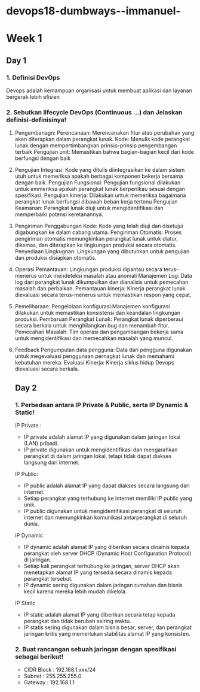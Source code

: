 # devops18-dumbways--immanuel-
# Week 1
## Day 1
### 1. Definisi DevOps

Devops adalah kemampuan organisasi untuk membuat aplikasi dan layanan bergerak lebih efisien

### 2. Sebutkan lifecycle DevOps (Continuous ...) dan Jelaskan definisi-definisinya!
1. Pengembanagn:
   Perencanaan: Merencanakan fitur atau perubahan yang akan diterapkan dalam perangkat lunak.
   Kode: Menulis kode perangkat lunak dengan mempertimbangkan prinsip-prinsip pengembangan terbaik
   Pengujian unit: Memastikan bahwa bagian-bagian kecil dari kode berfungsi dengan baik
2. Pengujian
   Integrasi: Kode yang ditulis diintegrasikan ke dalam sistem utuh untuk memeriksa apakah berbagai komponen bekerja bersama dengan baik.
   Pengujian Fungsional: Pengujian fungsional dilakukan untuk emmeriksa apakah perangkat lunak berperilkau sesuai dengan spesifikasi.
   Pengujian kinerja: Dilakukan untuk memeriksa bagaimana perangkat lunak berfungsi dibawah beban kerja tertenu
   Pengujian Keamanan: Perangkat lunak diuji untuk mengidentifikasi dan memperbaiki potensi keretanannya.
3. Pengiriman
   Penggabungan Kode: Kode yang telah diuji dan disetujui digabungkan ke dalam cabang utama.
   Pengiriman Otomatis: Proses pengiriman otomatis memungkinkan perangkat lunak untuk diatur, dikemas, dan diterapkan ke lingkungan produksi secara otomatis.
   Penyediaan Lingkugnan: Lingkungan yang dibutuhkan untuk pengujian dan produksi disiapkan otomatis.
4. Operasi
   Pemantauan: Lingkungan produksi dipantau secara terus-menerus untuk mendeteksi masalah atau anomali
   Manajemen Log: Data log dari perangkat lunak dikumpulkan dan dianalisis untuk pemecahan masalah dan perbaikan.
   Pemantauan kinerja: Kinerja perangkat lunak dievaluasi secara terus-menerus untuk memastikan respon yang cepat.
5. Pemeliharaan:
   Pengelolaan konfigurasi:Manajemen konfigurasi dilakukan untuk memastikan konsistensi dan keandalan lingkungan produksi.
   Pembaruan Perangkat Lunak: Perangkat lunak diperberaui secara berkala untuk menghilangkan bug dan menambah fitur.
   Pemecahan Masalah: Tim operasi dan pengambangan bekerja sama untuk mengidentifikasi dan memecahkan masalah yang muncul.
6. Feedback
   Pengumpulan data pengguna: Data dari pengguna digunakan untuk megevaluasi penggunaan pernagkat lunak dan memahami kebutuhan mereka.
   Evaluasi Kinerja: Kinerja siklus hidup Devops dievaluasi secara berkala.

   ## Day 2
   ### 1. Perbedaan antara IP Private & Public, serta IP Dynamic & Static!
   IP Private :
   - IP private adalah alamat IP yang digunakan dalam jaringan lokal (LAN) pribadi.
   - IP private digunakan untuk mengidentifikasi dan mengarahkan perangkat di dalam jaringan lokal, tetapi tidak dapat diakses langsung dari internet.

   IP Public:
   - IP public adalah alamat IP yang dapat diakses secara langsung dari internet.
   - Setiap perangkat yang terhubung ke internet memiliki IP public yang unik.
   - IP public digunakan untuk mengidentifikasi perangkat di seluruh internet dan memungkinkan komunikasi antarperangkat di seluruh dunia.

   IP Dynamic
   - IP dynamic adalah alamat IP yang diberikan secara dinamis kepada perangkat oleh server DHCP (Dynamic Host Configuration Protocol) di jaringan.
   - Setiap kali perangkat terhubung ke jaringan, server DHCP akan menetapkan alamat IP yang tersedia secara dinamis kepada perangkat tersebut.
   - IP dynamic sering digunakan dalam jaringan rumahan dan bisnis kecil karena mereka lebih mudah dikelola.

   IP Static
   - IP static adalah alamat IP yang diberikan secara tetap kepada perangkat dan tidak berubah seiring waktu.
   - IP statis sering digunakan dalam bisnis besar, server, dan perangkat jaringan kritis yang memerlukan stabilitas alamat IP yang konsisten.

   ### 2. Buat rancangan sebuah jaringan dengan spesifikasi sebagai berikut!
      - CIDR Block : 192.168.1.xxx/24
      - Subnet : 255.255.255.0
      - Gateway : 192.168.1.1
